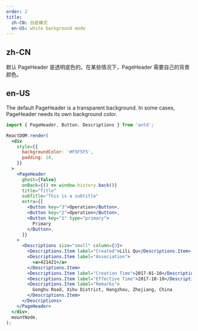 ```yaml
---
order: 2
title:
  zh-CN: 白底模式
  en-US: white background mode
---
```


## zh-CN

默认 PageHeader 是透明底色的。在某些情况下，PageHeader 需要自己的背景颜色。

## en-US

The default PageHeader is a transparent background. In some cases, PageHeader needs its own background color.

```jsx
import { PageHeader, Button, Descriptions } from 'antd';

ReactDOM.render(
  <div
    style={{
      backgroundColor: '#F5F5F5',
      padding: 24,
    }}
  >
    <PageHeader
      ghost={false}
      onBack={() => window.history.back()}
      title="Title"
      subTitle="This is a subtitle"
      extra={[
        <Button key="3">Operation</Button>,
        <Button key="2">Operation</Button>,
        <Button key="1" type="primary">
          Primary
        </Button>,
      ]}
    >
      <Descriptions size="small" column={3}>
        <Descriptions.Item label="Created">Lili Qu</Descriptions.Item>
        <Descriptions.Item label="Association">
          <a>421421</a>
        </Descriptions.Item>
        <Descriptions.Item label="Creation Time">2017-01-10</Descriptions.Item>
        <Descriptions.Item label="Effective Time">2017-10-10</Descriptions.Item>
        <Descriptions.Item label="Remarks">
          Gonghu Road, Xihu District, Hangzhou, Zhejiang, China
        </Descriptions.Item>
      </Descriptions>
    </PageHeader>
  </div>,
  mountNode,
);
```
